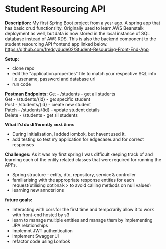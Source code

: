 # Student Resourcing API  

**Description:**
My first Spring Boot project from a year ago. A spring app that has basic crud functionality. Originally used to learn AWS Beanstalk deployment as well, but data is now stored in the local instance of SQL database instead of AWS RDS. This is also the backend component to the student resourcing API frontend app linked below. </br>
<a>
https://github.com/freddydude02/Student-Resourcing-Front-End-App
</a>

**Setup:**
- clone repo
- edit the "application.properties" file to match your respective SQL info i.e usename, password and database url
- run code

**Postman Endpoints:**
Get - /students - get all students</br>
Get - /students/{id} - get specific student</br>
Post - /students/{id} - create new student</br>
Patch - /students/{id} - update student details</br>
Delete - /students - get all students</br>

**What I'd do differently next time:**
- During initialisation, I added lombok, but havent used it.
- add testing so test my application for edgecases and for correct responses

**Challenges:**
As it was my first spring I was difficult keeping track of and learning each of the entity related classes that were required for running the API's.
- Spring structure - entity, dto, repository, service & controller
- familiarising with the appropriate response entities for each request(utilising optional<> to avoid calling methods on null values)
- learning new annotations

**future goals:**
- Interacting with cors for the first time and temporarily allow it to work with front-end hosted by s3
- learn to manage multiple entities and manage them by implementing JPA relationships
- Implemnt JWT authentication
- implement Swagger UI
- refactor code using Lombok
